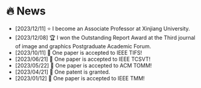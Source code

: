 # 🔥 News
- [2023/12/11] ⭐️ I become an Associate Professor at Xinjiang University.
- [2023/12/08] 🏆 I won the Outstanding Report Award at the Third journal of image and graphics Postgraduate Academic Forum.
- [2023/10/11] 🎉 One paper is accepted to IEEE TIFS!
- [2023/06/21] 🎉 One paper is accepted to IEEE TCSVT!
- [2023/05/22] 🎉 One paper is accepted to ACM TOMM!
- [2023/04/21] 🎉 One patent is granted.
- [2023/01/12] 🎉 One paper is accepted to IEEE TMM!
